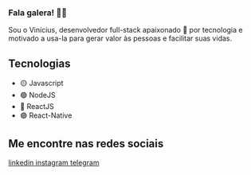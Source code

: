 ### Fala galera! 👋🏼

Sou o Vinícius, desenvolvedor full-stack apaixonado 💚 por tecnologia e motivado a usa-la para gerar valor às pessoas e facilitar suas vidas.

## Tecnologias

- 🟡 Javascript
- 🟢 NodeJS
- 🔵 ReactJS
- 🟣 React-Native

## Me encontre nas redes sociais

<a href="https://www.linkedin.com/in/vinicfrancisco/" target="_blank">
  linkedin
</a>

<a href="https://www.instagram.com/vinicfrancisco/" target="_blank">
  instagram
</a>

<a href="https://telegram.me/vinicfrancisco" target="_blank">
 telegram
</a>
